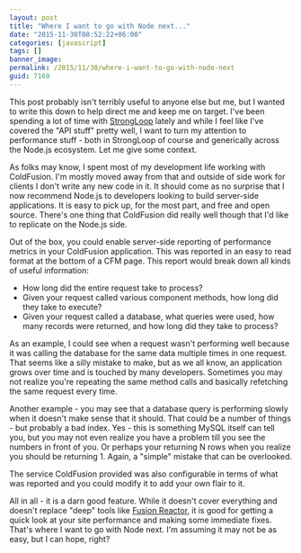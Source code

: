 ```yaml
---
layout: post
title: "Where I want to go with Node next..."
date: "2015-11-30T08:52:22+06:00"
categories: [javascript]
tags: []
banner_image: 
permalink: /2015/11/30/where-i-want-to-go-with-node-next
guid: 7169
---
```


This post probably isn't terribly useful to anyone else but me, but I wanted to write this down to help direct me and keep me on target. I've been spending a lot of time with <a href="http://www.strongloop.com">StrongLoop</a> lately and while I feel like I've covered the "API stuff" pretty well, I want to turn my attention to performance stuff - both in StrongLoop of course and generically across the Node.js ecosystem. Let me give some context.

<!--more-->

As folks may know, I spent most of my development life working with ColdFusion. I'm mostly moved away from that and outside of side work for clients I don't write any new code in it. It should come as no surprise that I now recommend Node.js to developers looking to build server-side applications. It is easy to pick up, for the most part, and free and open source. There's one thing that ColdFusion did really well though that I'd like to replicate on the Node.js side. 

Out of the box, you could enable server-side reporting of performance metrics in your ColdFusion application. This was reported in an easy to read format at the bottom of a CFM page. This report would break down all kinds of useful information:

<ul>
<li>How long did the entire request take to process?</li>
<li>Given your request called various component methods, how long did they take to execute?</li>
<li>Given your request called a database, what queries were used, how many records were returned, and how long did they take to process?</li>
</ul>

As an example, I could see when a request wasn't performing well because it was calling the database for the same data multiple times in one request. That seems like a silly mistake to make, but as we all know, an application grows over time and is touched by many developers. Sometimes you may not realize you're repeating the same method calls and basically refetching the same request every time. 

Another example - you may see that a database query is performing slowly when it doesn't make sense that it should. That could be a number of things - but probably a bad index. Yes - this is something MySQL itself can tell you, but you may not even realize you have a problem till you see the numbers in front of you. Or perhaps your returning N rows when you realize you should be returning 1. Again, a "simple" mistake that can be overlooked.

The service ColdFusion provided was also configurable in terms of what was reported and you could modify it to add your own flair to it. 

All in all - it is a darn good feature. While it doesn't cover everything and doesn't replace "deep" tools like <a href="http://www.fusion-reactor.com/">Fusion Reactor</a>, it is good for getting a quick look at your site performance and making some immediate fixes. That's where I want to go with Node next. I'm assuming it may not be as easy, but I can hope, right?
